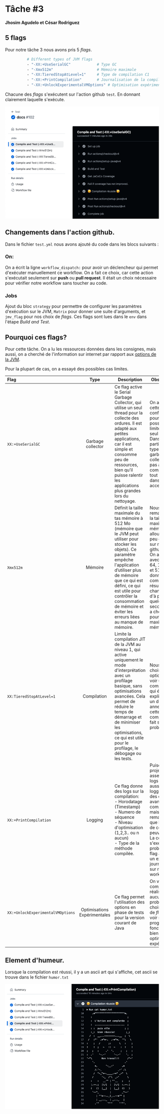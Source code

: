 # Tâche #3
**Jhosim Agudelo et César Rodriguez**

## 5 flags 

Pour notre tâche 3 nous avons pris 5 *flags*.

```bash
          # Different types of JVM flags
          - "-XX:+UseSerialGC"            # Type GC
          - "-Xmx512m"                    # Mémoire maximale
          - "-XX:TieredStopAtLevel=1"     # Type de compilation C1
          - "-XX:+PrintCompilation"       # Journalisation de la compilation (logging)
          - "-XX:+UnlockExperimentalVMOptions" # Optimisation expérimentale
```

Chacune des *flags* s'exécutent sur l'action github `test`. En donnant clairement laquelle s'exécute.

![image](/1.png)

## Changements dans l'action github.

Dans le fichier `test.yml` nous avons ajouté du code dans les blocs suivants :

### On:

On a écrit la ligne `workflow_dispatch:` pour avoir un déclencheur 
qui permet d'exécuter manuellement ce workflow. On a fait ce choix, car
cette action s'exécutait seulement sur **push** ou **pull request**.
Il était un choix nécessaire pour vérifier notre workflow sans toucher au code.

### Jobs
Ajout du bloc `strategy` pour permettre de configurer
les paramètres d'exécution sur le JVM,
`Matrix` pour donner une suite d'arguments, et `jmv_flag`
pour nos choix de *flags*.
Ces flags sont lues dans le `env` dans l'étape *Build and
Test*.


## Pourquoi ces flags?

Pour cette tâche. On a lu les ressources données dans les consignes,
mais aussi, on a cherché de l'information sur internet par rapport aux [options de la JVM](https://bell-sw.com/blog/guide-to-jvm-memory-configuration-options/). 

Pour la plupart de cas, on a essayé des possibles cas limites.

| Flag                              |             Type             | Description                                                                                                                                                                                                                                                                                                      | Observations                                                                                                                                                                                                                                                                                      |
|:----------------------------------|:----------------------------:|------------------------------------------------------------------------------------------------------------------------------------------------------------------------------------------------------------------------------------------------------------------------------------------------------------------|---------------------------------------------------------------------------------------------------------------------------------------------------------------------------------------------------------------------------------------------------------------------------------------------------| 
| `XX:+UseSerialGC`                 |      Garbage collector       | Ce flag active le Serial Garbage Collector, qui utilise un seul thread pour la collecte des ordures. Il est adapté aux petites applications, car il est simple et consomme peu de ressources, bien qu’il puisse ralentir les applications plus grandes lors du nettoyage.                                        | On a choisi cette configuration pour tester un possible cas limite avec un seul thread. Dans notre cas particulier, ce type de garbage collector n'a pas affecté la compilation, et tout ce passe dans un temps acceptable.                                                                       |
| `Xmx512m`                         |           Mémoire            | Définit la taille maximale du tas mémoire à 512 Mo (mémoire que le JVM peut utiliser pour stocker les objets). Ce paramètre empêche l'application d’utiliser plus de mémoire que ce qui est défini, ce qui est utile pour contrôler la consommation de mémoire et éviter les erreurs liées au manque de mémoire. | Nous avons remarqué que la taille maximale de mémoire allouée a eu peu d'impacte sur notre github action. On a testé avec les tailles 64, 128, 256 et 512 donnant comme résultat des changement d'à peine quelques secondes. On a choisi ce flag pour tester le maximum de mémoire                |
| `XX:TieredStopAtLevel=1`          |         Compilation          | Limite la compilation JIT de la JVM au niveau 1, qui active uniquement le mode d'interprétation avec un profilage basique, sans optimisations avancées. Cela permet de réduire le temps de démarrage et de minimiser les optimisations, ce qui est utile pour le profilage, le débogage ou les tests.            | Nous avons choisi cet option pour voir un type de compilation C1 qui était expliqué dans un des annexes pour cette tâche, la compilation se fait sans problèmes.                                                                                                                                  |
| `XX:+PrintCompilation`            |           Logging            | Ce flag donne des logs sur la compilation: <br> - Horodatage (Timestamp) <br> - Numero de séquence <br> - Niveau d'optimisation (1,2,3.. ou n aucun) <br> - Type de la méthode compilée.                                                                                                                         | Puisque ce projet est assez large les logs le sont aussi, le logging donne des détails avancés sur la compilation, mais nous remarquons que les types de compilation peuvent varier. La compilation s'exécute sans problèmes. Ce flag aide a voir un exemple de journalisation sur notre workflow |
| `XX:+UnlockExperimentalVMOptions` | Optimisations Expérimentales | Ce flag permet l'utilisation des options en phase de tests pour la version courant de Java                                                                                                                                                                                                                       | On voit que la compilation se réalise sans aucun problème. On a choisi ce type de *flag* pour voir si le programme fonctionnait bien avec des optimisation expérimentales                                                                                                                         | 

## Element d'humeur.

Lorsque la compilation est réussi, il y a un ascii art qui s'affiche, cet ascii se trouve dans le fichier
`humor.txt`

![image](/2.png)

